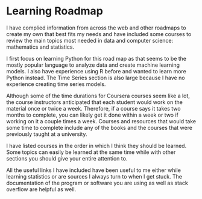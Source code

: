 # Learning Roadmap 

I have complied information from across the web and other roadmaps to create my own that best fits my needs and have included some courses to review the main topics most needed in data and computer science: mathematics and statistics.

I first focus on learning Python for this road map as that seems to be the mostly popular language to analyze data and create machine learning models. I also have experience using R before and wanted to learn more Python instead. The Time Series section is also large because I have no experience creating time series models. 

Although some of the time durations for Coursera courses seem like a lot, the course instructors anticipated that each student would work on the material once or twice a week. Therefore, if a course says it takes two months to complete, you can likely get it done within a week or two if working on it a couple times a week. Courses and resources that would take some time to complete include any of the books and the courses that were previously taught at a university. 

I have listed courses in the order in which I think they should be learned. Some topics can easily be learned at the same time while with other sections you should give your entire attention to. 

All the useful links I have included have been useful to me either while learning statistics or are sources I always turn to when I get stuck. The documentation of the program or software you are using as well as stack overflow are helpful as well.  
